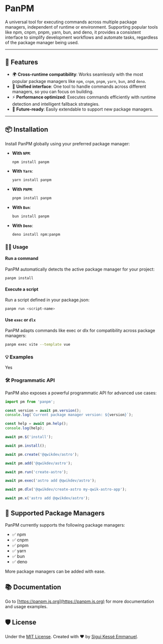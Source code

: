 # PanPM

A universal tool for executing commands across multiple package managers,
independent of runtime or environment. Supporting popular tools
like npm, cnpm, pnpm, yarn, bun, and deno, it provides a consistent interface
to simplify development workflows and automate tasks,
regardless of the package manager being used.

---

## 🚀 Features

- 🌍 **Cross-runtime compatibility**:
Works seamlessly with the most popular package managers
like `npm`, `cnpm`, `pnpm`, `yarn`, `bun`, and `deno`.
- 🎯 **Unified interface**: One tool to handle commands across different managers,
so you can focus on building.
- ⚡ **Performance optimized**: Executes commands efficiently with runtime detection
and intelligent fallback strategies.
- 🔧 **Future-ready**: Easily extendable to support new package managers.

---

## 📦 Installation

Install PanPM globally using your preferred package manager:

- **With `NPM`**:

  ```bash
  npm install panpm
  ```

- **With `Yarn`**:

  ```bash
  yarn install panpm
  ```

- **With `PNPM`**:

  ```bash
  pnpm install panpm
  ```

- **With `Bun`**:

  ```bash
  bun install panpm
  ```

- **With `Deno`**:

  ```bash
  deno install npm:panpm
  ```

### 🧑‍💻 Usage

#### Run a command

PanPM automatically detects the active package manager for your project:

```bash
panpm install
```

#### Execute a script

Run a script defined in your package.json:

```bash
panpm run <script-name>
```

#### Use `exec` or `dlx`

PanPM adapts commands like exec or dlx for compatibility across package managers:

```bash
panpm exec vite --template vue
```

### 💡 Examples

Yes

### 🛠️ Programmatic API

PanPM also exposes a powerful programmatic API for advanced use cases:

```typescript
import pm from 'panpm';

const version = await pm.version();
console.log(`Current package manager version: ${version}`);

const help = await pm.help();
console.log(help);

await pm.$('install');

await pm.install();

await pm.create('@qwikdev/astro');

await pm.add('@qwikdev/astro');

await pm.run('create-astro');

await pm.exec('astro add @qwikdev/astro');

await pm.dlx('@qwikdev/create-astro my-qwik-astro-app');

await pm.x('astro add @qwikdev/astro');
```

## 📖 Supported Package Managers

PanPM currently supports the following package managers:

- ✅ npm
- ✅ cnpm
- ✅ pnpm
- ✅ yarn
- ✅ bun
- ✅ deno

More package managers can be added with ease.

## 📚 Documentation

Go to [https://panpm.js.org](https://panpm.js.org) for more documentation and usage examples.

## 🛡️ License

Under the [MIT License](./LICENSE.md).
Created with ❤️ by [Sigui Kessé Emmanuel](https://github.com/siguici).
